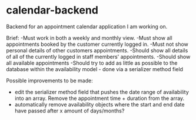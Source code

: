 # calendar-backend
Backend for an appointment calendar application I am working on.

Brief:
-Must work in both a weekly and monthly view.
-Must show all appointments booked by the customer currently logged in.
-Must not show personal details of other customers appointments.
-Should show all details of all of the currently logged in staff members' appointments.
-Should show all available appointments
-Should try to add as little as possible to the database within the availability model - done via a serializer method field


Possible improvements to be made:
- edit the serializer method field that pushes the date range of availability into an array. Remove the appointment time + duration from the array.
- automatically remove availability objects where the start and end date have passed after x amount of days/months?
